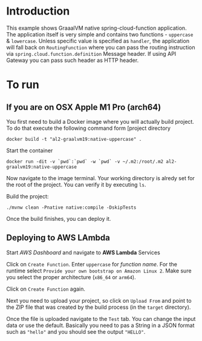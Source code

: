 # Introduction

This example shows GraaalVM native spring-cloud-function application. The application itself is very simple and contains two functions - `uppercase` & `lowercase`.
Unless specific value is specified as `handler`, the application will fall back on `RoutingFunction` where you can pass the routing instruction 
via `spring.cloud.function.definition` Message header. If using API Gateway you can pass such header as HTTP header.

# To run

## If you are on OSX Apple M1 Pro (arch64)

You first need to build a Docker image where you will actually build project.
To do that execute the following command form [project directory

```
docker build -t "al2-graalvm19:native-uppercase" .
```
Start the container

```
docker run -dit -v `pwd`:`pwd` -w `pwd` -v ~/.m2:/root/.m2 al2-graalvm19:native-uppercase
```
 
Now navigate to the image terminal. Your working directory is alredy set for the root of the project. You can verify it by executing `ls`.

Build the project:

```
./mvnw clean -Pnative native:compile -DskipTests
```

Once the build finishes, you can deploy it. 

## Deploying to AWS LAmbda

Start *AWS Dashboard* and navigate to **AWS Lambda** Services

Click on `Create Function`.  Enter `uppercase` for *function name*. For the runtime select `Provide your own bootstrap on Amazon Linux 2`. 
Make sure you select the proper architecture (`x86_64` or `arm64`). 

Click on `Create Function` again.

Next you need to upload your project, so click on `Upload From` and point to the ZIP file that was created by the build process (in the `target` directory).

Once the file is uploaded navigate to the `Test` tab. You can change the input data or use the default. Basically you need to pas a String in a JSON format such as `"hello"` and you should see the output `"HELLO"`. 

